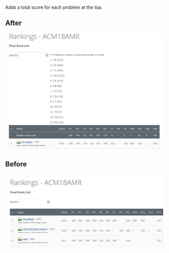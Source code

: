 Adds a total score for each problem at the top.

## After

![](./after.png)

## Before

![](./before.png)
